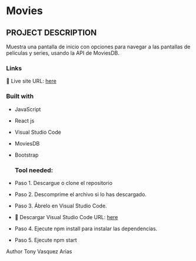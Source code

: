 # Movies

## PROJECT DESCRIPTION
 Muestra una pantalla de inicio con opciones para navegar a las pantallas de peliculas y series, usando la API de MoviesDB.

### Links
📌 Live site URL: [here](https://github.com/Tonyva002/movies)

### Built with

- JavaScript
  
- React js
  
- Visual Studio Code
  
- MoviesDB
  
- Bootstrap

  ### Tool needed:

- Paso 1. Descargue o clone el repositorio
  
- Paso 2. Descomprime el archivo si lo has descargado.
  
- Paso 3. Ábrelo en Visual Studio Code.
-  📌 Descargar Visual Studio Code URL: [here](https://visualstudio.microsoft.com/es/downloads/)
   
- Paso 4. Ejecute npm install para instalar las dependencias.

- Paso 5. Ejecute npm start



Author
Tony Vasquez Arias
